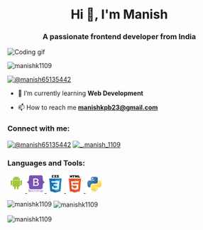 
<h1 align="center">Hi 👋, I'm Manish</h1>

<h3 align="center">A passionate frontend developer from India</h3>

<img src="https://miro.medium.com/max/1360/0*7Q3yvSIv_t0ioJ-Z.gif" alt="Coding gif">


<p align="left"> <img src="https://komarev.com/ghpvc/?username=manishk1109&label=Profile%20views&color=0e75b6&style=flat" alt="manishk1109" /> </p>

<p align="left"> <a href="https://twitter.com/@manish65135442" target="blank"><img src="https://img.shields.io/twitter/follow/@manish65135442?logo=twitter&style=for-the-badge" alt="@manish65135442" /></a> </p>

- 🌱 I’m currently learning **Web Development**

- 📫 How to reach me **manishkpb23@gmail.com**

<h3 align="left">Connect with me:</h3>
<p align="left">
<a href="https://twitter.com/@manish65135442" target="blank"><img align="center" src="https://raw.githubusercontent.com/rahuldkjain/github-profile-readme-generator/master/src/images/icons/Social/twitter.svg" alt="@manish65135442" height="30" width="40" /></a>
<a href="https://instagram.com/_.manish_1109" target="blank"><img align="center" src="https://raw.githubusercontent.com/rahuldkjain/github-profile-readme-generator/master/src/images/icons/Social/instagram.svg" alt="_.manish_1109" height="30" width="40" /></a>
</p>

<h3 align="left">Languages and Tools:</h3>
<p align="left"> <a href="https://developer.android.com" target="_blank" rel="noreferrer"> <img src="https://raw.githubusercontent.com/devicons/devicon/master/icons/android/android-original-wordmark.svg" alt="android" width="40" height="40"/> </a> <a href="https://getbootstrap.com" target="_blank" rel="noreferrer"> <img src="https://raw.githubusercontent.com/devicons/devicon/master/icons/bootstrap/bootstrap-plain-wordmark.svg" alt="bootstrap" width="40" height="40"/> </a> <a href="https://www.w3schools.com/css/" target="_blank" rel="noreferrer"> <img src="https://raw.githubusercontent.com/devicons/devicon/master/icons/css3/css3-original-wordmark.svg" alt="css3" width="40" height="40"/> </a> <a href="https://www.w3.org/html/" target="_blank" rel="noreferrer"> <img src="https://raw.githubusercontent.com/devicons/devicon/master/icons/html5/html5-original-wordmark.svg" alt="html5" width="40" height="40"/> </a> <a href="https://www.python.org" target="_blank" rel="noreferrer"> <img src="https://raw.githubusercontent.com/devicons/devicon/master/icons/python/python-original.svg" alt="python" width="40" height="40"/> </a> </p>

<p><img align="left" src="https://github-readme-stats.vercel.app/api/top-langs?username=manishk1109&show_icons=true&locale=en&layout=compact" alt="manishk1109" /></p>

<p>&nbsp;<img align="center" src="https://github-readme-stats.vercel.app/api?username=manishk1109&show_icons=true&locale=en" alt="manishk1109" /></p>

<p><img align="center" src="https://github-readme-streak-stats.herokuapp.com/?user=manishk1109&" alt="manishk1109" /></p>
